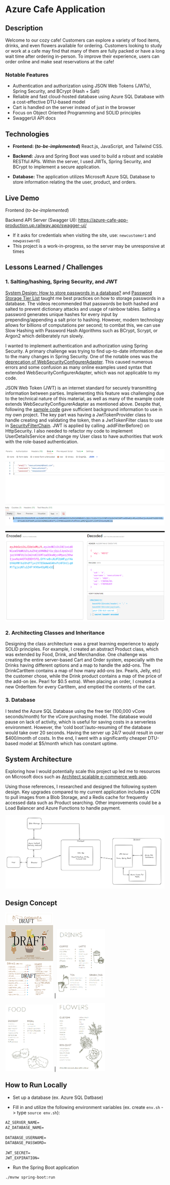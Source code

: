# Azure Cafe Application

## Description

Welcome to our cozy cafe! Customers can explore a variety of food items, drinks, and even flowers available for ordering. Customers looking to study or work at a cafe may find that many of them are fully packed or have a long wait time after ordering in-person. To improve their experience, users can order online and make seat reservations at the cafe!

### Notable Features
- Authentication and authorization using JSON Web Tokens (JWTs), Spring Security, and BCrypt (Hash + Salt)
- Reliable and fast cloud-hosted database using Azure SQL Database with a cost-effective DTU-based model
- Cart is handled on the server instead of just in the browser
- Focus on Object Oriented Programming and SOLID principles
- SwaggerUI API docs

## Technologies

- **Frontend: (*to-be-implemented*)**  React.js, JavaScript, and Tailwind CSS.

- **Backend:** Java and Spring Boot was used to build a robust and scalable RESTful APIs. Within the server, I used JWTs, Spring Security, and BCrypt to implement a secure application.

- **Database:** The application utilizes Microsoft Azure SQL Database to store information relating the the user, product, and orders.

## Live Demo

Frontend (*to-be-implemented*)

Backend API Server (Swagger UI): https://azure-cafe-app-production.up.railway.app/swagger-ui/ 
- If it asks for credentials when visiting the site, use: `newcustomer1` and `newpassword1`
- This project is a work-in-progress, so the server may be unresponsive at times

## Lessons Learned / Challenges

### 1. Salting/hashing, Spring Security, and JWT

[System Design: How to store passwords in a database?](https://www.youtube.com/watch?v=zt8Cocdy15c) and [Password Storage Tier List](https://www.youtube.com/watch?v=qgpsIBLvrGY) taught me best practices on how to storage passwords in a database. The videos recommended that passwords be both hashed and salted to prevent dictionary attacks and usage of rainbow tables. Salting a password generates unique hashes for every input by prepending/appending a salt prior to hashing. However, modern technology allows for billions of computations per second; to combat this, we can use Slow Hashing with Password Hash Algorithms such as BCrypt, Scrypt, or Argon2 which deliberately run slowly.

I wanted to implement authentication and authorization using Spring Security. A primary challenge was trying to find up-to-date information due to the many changes in Spring Security. One of the notable ones was the [deprecation of WebSecurityConfigurerAdapter](https://spring.io/blog/2022/02/21/spring-security-without-the-websecurityconfigureradapter). This caused numerous errors and some confusion as many online examples used syntax that extended WebSecurityConfigurerAdapter, which was not applicable to my code.

JSON Web Token (JWT) is an internet standard for securely transmitting information between parties. Implementing this feature was challenging due to the technical nature of this material, as well as many of the example code extends WebSecurityConfigurerAdapter as mentioned above. Despite that, following the [sample code](https://github.com/murraco/spring-boot-jwt/blob/master/src/main/java/murraco/security/JwtTokenProvider.java) gave sufficient background information to use in my own project. The key part was having a JwtTokenProvider class to handle creating and validating the token, then a JwtTokenFilter class to use in [SecurityFilterChain](https://docs.spring.io/spring-security/reference/servlet/configuration/java.html). JWT is applied by calling .addFilterBefore() on HttpSecurity. I also needed to refactor my code to implement UserDetailsService and change my User class to have authorities that work with the role-based authentication.

![jwt_response](./pictures/jwt_response.png)

![jwt_decoded](./pictures/jwt_decoded.png)

### 2. Architecting Classes and Inheritance

Designing the class architecture was a great learning experience to apply SOLID principles. For example, I created an abstract Product class, which was extended by Food, Drink, and Merchandise. One challenge was creating the entire server-based Cart and Order system, especially with the Drinks having different options and a map to handle the add-ons. The DrinkCartItem contains a map of how many add-ons (ex. Pearls, Jelly, etc) the customer chose, while the Drink product contains a map of the price of the add-on (ex. Pearl for $0.5 extra). When placing an order, I created a new OrderItem for every CartItem, and emptied the contents of the cart.

### 3. Database

I tested the Azure SQL Database using the free tier (100,000 vCore seconds/month) for the vCore purchasing model. The database would pause on lack of activity, which is useful for saving costs in a serverless environment. However, the 'cold boot'/auto-resuming of the database would take over 20 seconds. Having the server up 24/7 would result in over $400/month of costs. In the end, I went with a significantly cheaper DTU-based model at $5/month which has constant uptime.

## System Architecture

Exploring how I would potentially scale this project up led me to resources on Microsoft docs such as [Architect scalable e-commerce web app](https://learn.microsoft.com/en-us/azure/architecture/web-apps/idea/scalable-ecommerce-web-app).

Using those references, I researched and designed the following system design. Key upgrades compared to my current application includes a CDN to pull images from a Blob Storage, and a Redis cache for frequently accessed data such as Product searching. Other improvements could be a Load Balancer and Azure Functions to handle payment.

![system_architecture](pictures/system_architecture.png)

## Design Concept

<img src="./pictures/design_concept.png" width=30% > | <img src="./pictures/menu_drinks_concept.png" width=30% > 

<img src="./pictures/menu_food_concept.png" width=30% > | <img src="./pictures/menu_flowers_concept.png" width=30% >

## How to Run Locally

- Set up a database (ex. Azure SQL Datbase)

- Fill in and utilize the following environment variables (ex. create `env.sh` -> type `source env.sh`):
```
AZ_SERVER_NAME=
AZ_DATABASE_NAME=

DATABASE_USERNAME=
DATABASE_PASSWORD=

JWT_SECRET=
JWT_EXPIRATION=
```

- Run the Spring Boot application
```
./mvnw spring-boot:run
```